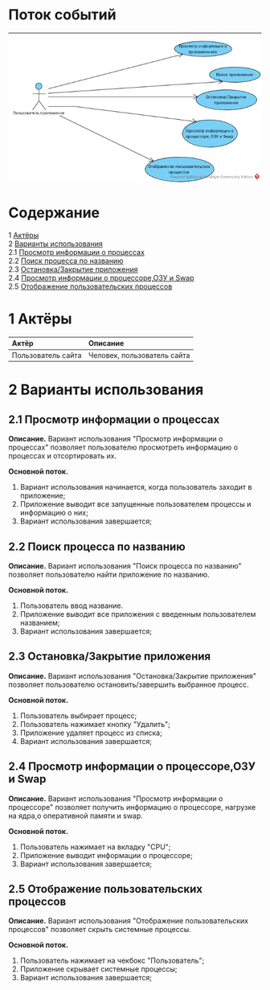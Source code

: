 # Поток событий
---

![UseCase](Use%20Case.png)

# Содержание
1 [Актёры](#1) <br>
2 [Варианты использования](#2) <br>
2.1 [Просмотр информации о процессах](#2.1) <br>
2.2 [Поиск процесса по названию](#2.2) <br>
2.3 [Остановка/Закрытие приложения](#2.3) <br>
2.4 [Просмотр информации о процессоре,ОЗУ и Swap](#2.4) <br>
2.5 [Отображение пользовательских процессов](#2.5) <br>
<a name="1"/>

# 1 Актёры

| Актёр | Описание |
|:--|:--|
| Пользователь сайта | Человек, пользователь сайта |

<a name="2"/>

# 2 Варианты использования

<a name="2.1"/>

## 2.1 Просмотр информации о процессах

**Описание.** Вариант использования "Просмотр информации о процессах" позволяет пользователю просмотреть информацию о процессах и отсортировать их.  

**Основной поток.**
1. Вариант использования начинается, когда пользователь заходит в приложение;
2. Приложение выводит все запущенные пользователем процессы и информацию о них;
3. Вариант использования завершается;

<a name="2.2"/>

## 2.2 Поиск процесса по названию

**Описание.** Вариант использования "Поиск процесса по названию" позволяет пользователю найти приложение по названию.  

**Основной поток.**
1. Пользователь ввод название. 
2. Приложение выводит все приложения с введенным пользователем названием;
3. Вариант использования завершается;

<a name="2.3"/>

## 2.3 Остановка/Закрытие приложения

**Описание.** Вариант использования "Остановка/Закрытие приложения" позволяет пользователю остановить/завершить выбранное процесс.

**Основной поток.**
1. Пользователь выбирает процесс;
2. Пользователь нажимает кнопку "Удалить";
3. Приложение удаляет процесс из списка;
4. Вариант использования завершается;

<a name="2.4"/>

## 2.4 Просмотр информации о процессоре,ОЗУ и Swap

**Описание.** Вариант использования "Просмотр информации о процессоре" позволяет получить информацию о процессоре, нагрузке на ядра,о оперативной памяти и swap.  

**Основной поток.**
1. Пользователь нажимает на вкладку "CPU";
2. Приложение выводит информации о процессоре;
3. Вариант использования завершается;

<a name="2.5"/>

## 2.5 Отображение пользовательских процессов

**Описание.** Вариант использования "Отображение пользовательских процессов" позволяет скрыть системные процессы.  

**Основной поток.**
1. Пользователь нажимает на чекбокс "Пользователь";
2. Приложение скрывает системные процессы;
3. Вариант использования завершается;

